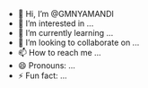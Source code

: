 - 👋 Hi, I’m @GMNYAMANDI
- 👀 I’m interested in ...
- 🌱 I’m currently learning ...
- 💞️ I’m looking to collaborate on ...
- 📫 How to reach me ...
- 😄 Pronouns: ...
- ⚡ Fun fact: ...

<!---
GMNYAMANDI/GMNYAMANDI is a ✨ special ✨ repository because its `README.md` (this file) appears on your GitHub profile.
You can click the Preview link to take a look at your changes.
--->
